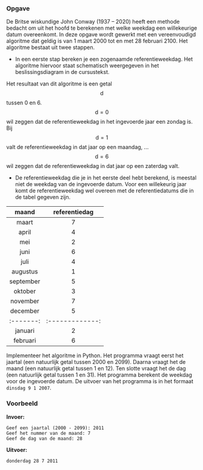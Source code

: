 ### Opgave

De Britse wiskundige John Conway (1937 – 2020) heeft een methode bedacht om uit het hoofd te berekenen met welke weekdag een willekeurige datum overeenkomt. In deze opgave wordt gewerkt met een vereenvoudigd algoritme dat geldig is van 1 maart 2000 tot en met 28 februari 2100. Het algoritme bestaat uit twee stappen.
* In een eerste stap bereken je een zogenaamde referentieweekdag. Het algoritme hiervoor staat schematisch weergegeven in het beslissingsdiagram in de cursustekst.

Het resultaat van dit algoritme is een getal $$\mathsf{d}$$ tussen 0 en 6. $$\mathsf{d=0}$$ wil zeggen dat de referentieweekdag in het ingevoerde jaar een zondag is. Bij $$\mathsf{d=1}$$ valt de referentieweekdag in dat jaar op een maandag, ... $$\mathsf{d=6}$$ wil zeggen dat de referentieweekdag in dat jaar op een zaterdag valt.

* De referentieweekdag die je in het eerste deel hebt berekend, is meestal niet de weekdag van de ingevoerde datum. Voor een willekeurig jaar komt de referentieweekdag wel overeen met de referentiedatums die in de tabel gegeven zijn.

|  maand  | referentiedag |
|:-------:|:-------------:|
maart     | 7             |
april     | 4             |
mei       | 2             |
juni      | 6             |
juli      | 4             |
augustus  | 1             |
september | 5             |
oktober   | 3             |
november  | 7             |
december  | 5             |
|:-------:|:-------------:|
januari   | 2             |
februari  | 6             |


Implementeer het algoritme in Python. Het programma vraagt eerst het jaartal (een natuurlijk getal tussen 2000 en 2099). Daarna vraagt het de maand (een natuurlijk getal tussen 1 en 12). Ten slotte vraagt het de dag (een natuurlijk getal tussen 1 en 31). Het programma berekent de weekdag voor de ingevoerde datum. De uitvoer van het programma is in het formaat `dinsdag 9 1 2007`.


### Voorbeeld

**Invoer:**

    Geef een jaartal (2000 - 2099): 2011
    Geef het nummer van de maand: 7
    Geef de dag van de maand: 28



**Uitvoer:**

    donderdag 28 7 2011
